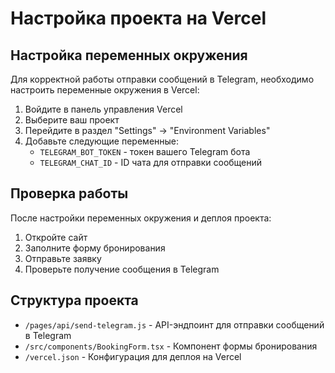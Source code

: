 # Настройка проекта на Vercel

## Настройка переменных окружения

Для корректной работы отправки сообщений в Telegram, необходимо настроить переменные окружения в Vercel:

1. Войдите в панель управления Vercel
2. Выберите ваш проект
3. Перейдите в раздел "Settings" -> "Environment Variables"
4. Добавьте следующие переменные:
   - `TELEGRAM_BOT_TOKEN` - токен вашего Telegram бота
   - `TELEGRAM_CHAT_ID` - ID чата для отправки сообщений

## Проверка работы

После настройки переменных окружения и деплоя проекта:

1. Откройте сайт
2. Заполните форму бронирования
3. Отправьте заявку
4. Проверьте получение сообщения в Telegram

## Структура проекта

- `/pages/api/send-telegram.js` - API-эндпоинт для отправки сообщений в Telegram
- `/src/components/BookingForm.tsx` - Компонент формы бронирования
- `/vercel.json` - Конфигурация для деплоя на Vercel